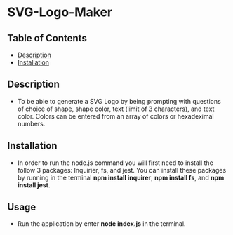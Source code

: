 # SVG-Logo-Maker


## Table of Contents

* [Description](#decription)
* [Installation](#installation
)
## Description

* To be able to generate a SVG Logo by being prompting with questions of choice of shape, shape color, text (limit of 3 characters), and text color. Colors can be entered from an array of colors or hexadeximal numbers.


## Installation

* In order to run the node.js command you will first need to install the follow 3 packages: Inquirier, fs, and jest. You can install these packages by running in the terminal **npm install inquirer**, **npm install fs**, and **npm install jest**.

## Usage

* Run the application by enter **node index.js** in the terminal. 